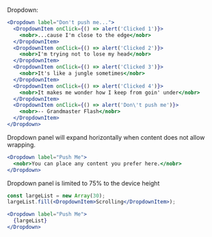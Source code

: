 Dropdown:

```jsx
<Dropdown label="Don't push me...">
  <DropdownItem onClick={() => alert('Clicked 1')}>
    <nobr>...cause I'm close to the edge</nobr>
  </DropdownItem>
  <DropdownItem onClick={() => alert('Clicked 2')}>
    <nobr>I'm trying not to lose my head</nobr>
  </DropdownItem>
  <DropdownItem onClick={() => alert('Clicked 3')}>
    <nobr>It's like a jungle sometimes</nobr>
  </DropdownItem>
  <DropdownItem onClick={() => alert('Clicked 4')}>
    <nobr>It makes me wonder how I keep from goin' under</nobr>
  </DropdownItem>
  <DropdownItem onClick={() => alert('Don\'t push me')}>
    <nobr>-- Grandmaster Flash</nobr>
  </DropdownItem>
</Dropdown>
```

Dropdown panel will expand horizontally when content does not allow wrapping.

```jsx
<Dropdown label="Push Me">
  <nobr>You can place any content you prefer here.</nobr>
</Dropdown>
```

Dropdown panel is limited to 75% to the device height

```jsx
const largeList = new Array(30);
largeList.fill(<DropdownItem>Scrolling</DropdownItem>);

<Dropdown label="Push Me">
  {largeList}
</Dropdown>
```
